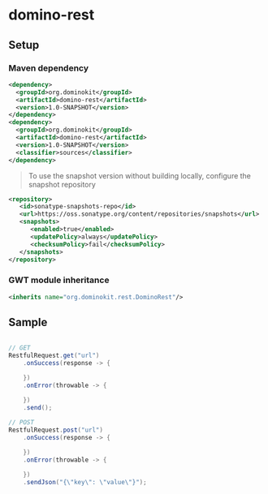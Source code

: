 # domino-rest

## Setup

### Maven dependency

```xml
<dependency>
  <groupId>org.dominokit</groupId>
  <artifactId>domino-rest</artifactId>
  <version>1.0-SNAPSHOT</version>
</dependency>
<dependency>
  <groupId>org.dominokit</groupId>
  <artifactId>domino-rest</artifactId>
  <version>1.0-SNAPSHOT</version>
  <classifier>sources</classifier>
</dependency>
```

> To use the snapshot version without building locally, configure the snapshot repository
```xml
<repository>
   <id>sonatype-snapshots-repo</id>
   <url>https://oss.sonatype.org/content/repositories/snapshots</url>
   <snapshots>
      <enabled>true</enabled>
      <updatePolicy>always</updatePolicy>
      <checksumPolicy>fail</checksumPolicy>
   </snapshots>
</repository>
```

### GWT module inheritance
```xml
<inherits name="org.dominokit.rest.DominoRest"/>
```

## Sample

```java

// GET
RestfulRequest.get("url")
    .onSuccess(response -> {

    })
    .onError(throwable -> {

    })
    .send();
    
// POST
RestfulRequest.post("url")
    .onSuccess(response -> {

    })
    .onError(throwable -> {

    })
    .sendJson("{\"key\": \"value\"}");
```
